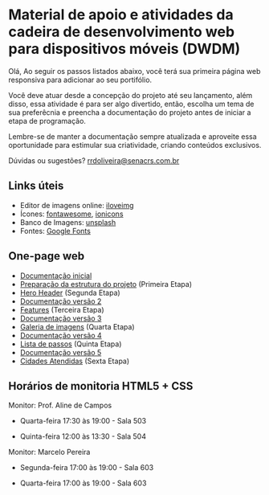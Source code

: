 # Material de apoio e atividades da cadeira de desenvolvimento web para dispositivos móveis (DWDM)

Olá, 
Ao seguir os passos listados abaixo, você terá sua primeira página web responsiva para adicionar ao seu portifólio.

Você deve atuar desde a concepção do projeto até seu lançamento, além disso, essa atividade é para ser algo divertido, então, escolha um tema de sua preferêcnia e preencha a documentação do projeto antes de iniciar a etapa de programação. 

Lembre-se de manter a documentação sempre atualizada e aproveite essa oportunidade para estimular sua criatividade, criando conteúdos exclusivos.

Dúvidas ou sugestões? rrdoliveira@senacrs.com.br

## Links úteis
  - Editor de imagens online: [iloveimg](https://www.iloveimg.com/)
  - Ícones: [fontawesome](https://fontawesome.com/), [ionicons](https://ionicons.com/)
  - Banco de Imagens: [unsplash](https://unsplash.com/)
  - Fontes: [Google Fonts](https://fonts.google.com/)

## One-page web

  - [Documentação inicial](https://github.com/romuloreis/DWDM/blob/master/documento%201.md) 
  - [Preparação da estrutura do projeto](https://github.com/romuloreis/DWDM/blob/master/primeira-etapa.md) (Primeira Etapa)
  - [Hero Header](https://github.com/romuloreis/DWDM/blob/master/segunda-etapa.md) (Segunda Etapa)
  - [Documentação versão 2](https://github.com/romuloreis/DWDM/blob/master/documento%202.md)
  - [Features](https://github.com/romuloreis/DWDM/blob/master/terceira-etapa.md) (Terceira Etapa)
  - [Documentação versão 3](https://github.com/romuloreis/DWDM/blob/master/documento%203.md)
  - [Galeria de imagens](https://github.com/romuloreis/DWDM/blob/master/quarta-etapa.md) (Quarta Etapa)
  - [Documentação versão 4](https://github.com/romuloreis/DWDM/blob/master/documento%204.md)
  - [Lista de passos](https://github.com/romuloreis/DWDM/blob/master/quinta-etapa.md) (Quinta Etapa)
  - [Documentação versão 5](https://github.com/romuloreis/DWDM/blob/master/documento%205.md)
  - [Cidades Atendidas](https://github.com/romuloreis/DWDM/blob/master/sexta-etapa.md) (Sexta Etapa)


## Horários de monitoria HTML5 + CSS

Monitor: Prof. Aline de Campos

  - Quarta-feira 17:30 às 19:00 - Sala 503
  
  - Quinta-feira 12:00 às 13:30 - Sala 504
  
  
  Monitor: Marcelo Pereira

  - Segunda-feira 17:00 às 19:00 - Sala 603
  
  - Quarta-feira 17:00 às 19:00 - Sala 603

